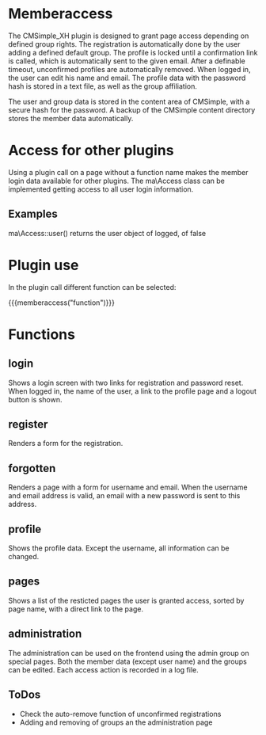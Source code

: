 Memberaccess
============

The CMSimple_XH plugin is designed to grant page access depending on defined group rights. The registration is automatically done by the user adding a defined default group. The profile is locked until a confirmation link is called, which is automatically sent to the given email. After a definable timeout, unconfirmed profiles are automatically removed. When logged in, the user can edit his name and email. The profile data with the password hash is stored in a text file, as well as the group affiliation.

The user and group data is stored in the content area of CMSimple, with a secure hash for the password. A backup of the CMSimple content directory stores the member data automatically.

Access for other plugins
========================

Using a plugin call on a page without a function name makes the member login data available for other plugins. The ma\Access class can be implemented getting access to all user login information.

Examples
--------

ma\Access::user() returns the user object of logged, of false

Plugin use
==========

In the plugin call different function can be selected:

{{{memberaccess("function")}}}

Functions
=========
login
-----

Shows a login screen with two links for registration and password reset. When logged in, the name of the user, a link to the profile page and a logout button is shown.

register
--------

Renders a form for the registration.

forgotten
---------

Renders a page with a form for username and email. When the username and email address is valid, an email with a new password is sent to this address.

profile
-------

Shows the profile data. Except the username, all information can be changed.

pages
-----

Shows a list of the resticted pages the user is granted access, sorted by page name, with a direct link to the page.

administration
--------------

The administration can be used on the frontend using the admin group on special pages. Both the member data (except user name) and the groups can be edited. Each access action is recorded in a log file.

ToDos
-----

* Check the auto-remove function of unconfirmed registrations
* Adding and removing of groups an the administration page
